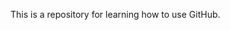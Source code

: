 This is a repository for learning how to use GitHub.

<!---
yunqian-liu/yunqian-liu is a ✨ special ✨ repository because its `README.md` (this file) appears on your GitHub profile.
You can click the Preview link to take a look at your changes.
--->
